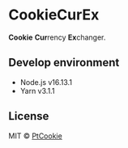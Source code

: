 # CookieCurEx

**Cookie** **Cur**rency **Ex**changer.

## Develop environment

- Node.js v16.13.1
- Yarn v3.1.1

## License

MIT &copy; [PtCookie](https://blog.ptcookie.dev/)
